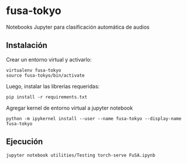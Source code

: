 # fusa-tokyo
Notebooks Jupyter para clasificación automática de audios

## Instalación
Crear un entorno virtual y activarlo:
```
virtualenv fusa-tokyo
source fusa-tokyo/bin/activate
```

Luego, instalar las librerías requeridas:
```
pip install -r requirements.txt
```

Agregar kernel de entorno virtual a jupyter notebook
```
python -m ipykernel install --user --name fusa-tokyo --display-name fusa-tokyo
```

## Ejecución
```
jupyter notebook utilities/Testing torch-serve FuSA.ipynb
```
